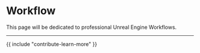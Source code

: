 # Workflow

This page will be dedicated to professional Unreal Engine Workflows.

---

{{ include "contribute-learn-more" }}